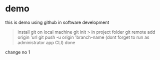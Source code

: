 # demo
this is demo using github in software development
>install git on local machine
>git init > in project folder
>git remote add origin 'url
>git push -u origin 'branch-name (dont forget to run as administrator app CLI)
>done

change no 1

